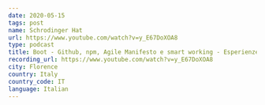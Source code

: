 ```yaml
---
date: 2020-05-15
tags: post
name: Schrodinger Hat
url: https://www.youtube.com/watch?v=y_E67DoXOA8
type: podcast
title: Boot - Github, npm, Agile Manifesto e smart working - Esperienze di vita vissuta
recording_url: https://www.youtube.com/watch?v=y_E67DoXOA8
city: Florence
country: Italy
country_code: IT
language: Italian
---
```


